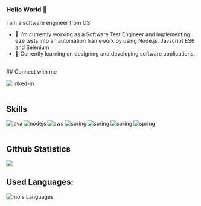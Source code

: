 
### Hello World 👋
I am a software engineer from US
- 🔭 I’m currently working as a Software Test Engineer and implementing e2e tests into an automation framework by using Node.js, Javscript ES6 and Selenium
- 🌱 Currently learning on designing and developing software applications.
<br>
## Connect with me


[<img align="left" alt="linked-in" src="https://img.shields.io/badge/linkedin-%230077B5.svg?&style=for-the-badge&logo=linkedin&logoColor=white" />](https://www.linkedin.com/in/betul-bogrek/)
<br>
<br>
## Skills
<img align="left" alt="java" src="https://img.shields.io/badge/Java-%230077B5.svg?&style=for-the-badge&logo=java&color=green" />
<img align="left" alt="nodejs" src="https://img.shields.io/badge/node.js%20-%2343853D.svg?&style=for-the-badge&logo=node.js&logoColor=white" />
<img align="left" alt="aws" src="https://img.shields.io/badge/Amazon%20AWS-%23232F3E?logo=amazon-aws&logoColor=white&style=for-the-badge" />
<img align="left" alt="spring" src="https://img.shields.io/badge/spring%20-%236DB33F.svg?&style=for-the-badge&logo=spring&logoColor=white" />
<img align="left" alt="spring" src="https://img.shields.io/badge/MongoDb-%230077B5.svg?&style=for-the-badge&logo=MongoDb&color=green" />
<img align="left" alt="spring" src="https://img.shields.io/badge/Git-%230077B5.svg?&style=for-the-badge&logo=Git&color=orange" />
<img align="left" alt="spring" src="https://img.shields.io/badge/PostgreSQL-%230077B5.svg?&style=for-the-badge&logo=PostgreSQL&color=white" />
<br>
<br>

## Github Statistics
<img src="https://github-readme-stats.vercel.app/api?username=Bbetaverse22&theme=dark">

## Used Languages:

![mo's Languages](https://github-readme-stats.vercel.app/api/top-langs/?username=Bbetaverse22&show_icons=true&theme=algolia&hide_border=true)
